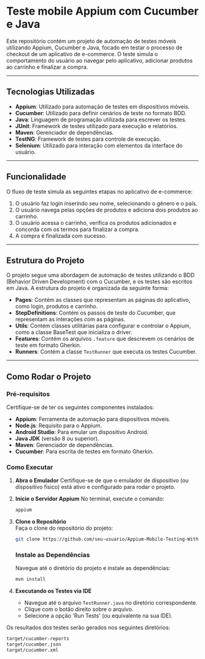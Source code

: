 # Teste mobile Appium com Cucumber e Java

Este repositório contém um projeto de automação de testes móveis utilizando Appium, Cucumber e Java, focado em testar o processo de checkout de um aplicativo de e-commerce. O teste simula o comportamento do usuário ao navegar pelo aplicativo, adicionar produtos ao carrinho e finalizar a compra.

---

## Tecnologias Utilizadas
- **Appium**: Utilizado para automação de testes em dispositivos móveis.
- **Cucumber**: Utilizado para definir cenários de teste no formato BDD.
- **Java**: Linguagem de programação utilizada para escrever os testes.
- **JUnit**: Framework de testes utilizado para execução e relatórios.
- **Maven**: Gerenciador de dependências.
- **TestNG**: Framework de testes para controle de execução.
- **Selenium**: Utilizado para interação com elementos da interface do usuário.

---

## Funcionalidade
O fluxo de teste simula as seguintes etapas no aplicativo de e-commerce:

1. O usuário faz login inserindo seu nome, selecionando o gênero e o país.
2. O usuário navega pelas opções de produtos e adiciona dois produtos ao carrinho.
3. O usuário acessa o carrinho, verifica os produtos adicionados e concorda com os termos para finalizar a compra.
4. A compra é finalizada com sucesso.

---

## Estrutura do Projeto
O projeto segue uma abordagem de automação de testes utilizando o BDD (Behavior Driven Development) com o Cucumber, e os testes são escritos em Java. A estrutura do projeto é organizada da seguinte forma:

- **Pages**: Contém as classes que representam as páginas do aplicativo, como login, produtos e carrinho.
- **StepDefinitions**: Contém os passos de teste do Cucumber, que representam as interações com as páginas.
- **Utils**: Contém classes utilitárias para configurar e controlar o Appium, como a classe BaseTest que inicializa o driver.
- **Features**: Contém os arquivos `.feature` que descrevem os cenários de teste em formato Gherkin.
- **Runners**: Contém a classe `TestRunner` que executa os testes Cucumber.

---

## Como Rodar o Projeto

### Pré-requisitos
Certifique-se de ter os seguintes componentes instalados:

- **Appium**: Ferramenta de automação para dispositivos móveis.
- **Node.js**: Requisito para o Appium.
- **Android Studio**: Para emular um dispositivo Android.
- **Java JDK** (versão 8 ou superior).
- **Maven**: Gerenciador de dependências.
- **Cucumber**: Para escrita de testes em formato Gherkin.

### Como Executar

1. **Abra o Emulador**
   Certifique-se de que o emulador de dispositivo (ou dispositivo físico) está ativo e configurado para rodar o projeto.

2. **Inicie o Servidor Appium**
   No terminal, execute o comando:
   
   ```bash
   appium

3. **Clone o Repositório**  
   Faça o clone do repositório do projeto:

   ```bash
   git clone https://github.com/seu-usuario/Appium-Mobile-Testing-With-Cucumber-and-Java.git
   ```

   ### Instale as Dependências
   Navegue até o diretório do projeto e instale as dependências:

   ```bash
   mvn install
   ```
4. **Executando os Testes via IDE**
    - Navegue até o arquivo `TestRunner.java` no diretório correspondente.
    - Clique com o botão direito sobre o arquivo.
    - Selecione a opção 'Run Tests' (ou equivalente na sua IDE).

Os resultados dos testes serão gerados nos seguintes diretórios:

   ```bash
   target/cucumber-reports
   target/cucumber.json
   target/cucumber.xml

   
